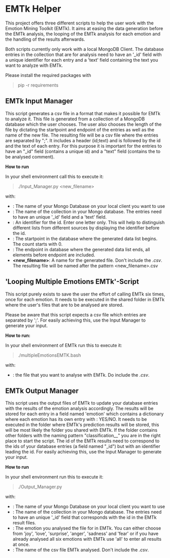 EMTk Helper
============

This project offers three different scripts to help the user work with the Emotion Mining Toolkit (EMTk).
It aims at easing the data generation before the EMTk analysis, the looping of the EMTk analysis for each emotion and
the handling of the results afterwards.

Both scripts currently only work with a local MongoDB Client.  The database entries in the collection that are for
analysis need to have an '_id' field with a unique identifier for each entry and a 'text' field containing the text you
want to analyze with EMTk.

Please install the required packages with
> pip -r requirements


EMTk Input Manager
------------------

This script generates a csv file in a format that makes it possible for EMTk to analyze it. This file is generated
from a collection of a MongoDB database which the user chooses. The user also chooses the length of the file by
dictating the startpoint and endpoint of the entries as well as the name of the new file.
The resulting file will be a csv file where the entries are separated by ";". It includes a header (id;text) and is
followed by the id and the text of each entry. For this purpose it is important for the entries to have an "_id" field
(contains a unique id) and a "text" field (contains the to be analysed comment).

**How to run**

In your shell environment call this to execute it:

> ./Input_Manager.py <database> <collection> <identifier> <startpoint> <endpoint> <new_filename>

with:
* **<database>**: The name of your Mongo Database on your local client you want to use
* **<collection>**: The name of the collection in your Mongo database. The entries need to have an unique '_id' field
and a 'text' field.
* **<identifier>**: An identifier for the id. Enter one letter only. This will help to distinguish different lists from
different sources by displaying the identifier before the id.
* **<startpoint>**: The startpoint in the database where the generated data list begins. The count starts with 0.
* **<endpoint>**: The endpoint in database where the generated data list ends, all elements before endpoint are included.
* **<new_filename>**: A name for the generated file. Don't include the *.csv*. The resulting file will be named after
the pattern <new_filename>_<startpoint>_<endpoint>.csv


'Looping Multiple Emotions EMTk'-Script
---------------------------------------

This script purely exists to save the user the effort of calling EMTk six times, once for each emotion. It needs to be
executed in the shared folder in EMTk where the user's files that are to be analysed are stored.

Please be aware that this script expects a csv file which entries are separated by ';'. For easily achieving this,
use the Input Manager to generate your input.

**How to run:**

In your shell environment of EMTk run this to execute it:
> ./multipleEmotionsEMTK.bash <file>

with:
* **<file>**: the file that you want to analyse with EMTk. Do include the *.csv*.

EMTk Output Manager
-------------------

This script uses the output files of EMTk to update your database entries with the results of the emotion analysis
accordingly. The results will be stored for each entry in a field named 'emotion' which contains a dictionary where
each emotion has its own entry with <emotion>: YES/NO.
It needs to be executed in the folder where EMTk's prediction results will be stored, this will be most likely the
folder you shared with EMTk. If the folder contains other folders with the naming pattern
"classification_<filename>_<emotion>" you are in the right place to start the script.
The id of the EMTk results need to correspond to the ids of your database entries (a field named "_id") but with an
identifier leading the id. For easily achieving this, use the Input Manager to generate your input.

**How to run**

In your shell environment run this to execute it:

> ./Output_Manager.py <database> <collection> <emotion> <filename>

with:
* **<database>**: The name of your Mongo Database on your local client you want to use
* **<collection>**: The name of the collection in your Mongo database. The entries need to have an unique '_id' field
that corresponds with the id in the EMTk result files.
* **<emotion>**: The emotion you analysed the file for in EMTk. You can either choose from 'joy', 'love', 'surprise',
'anger', 'sadness' and 'fear' or if you have already analysed all six emotions with EMTk use 'all' to enter all results
at once.
* **<filename>**: The name of the csv file EMTk analysed. Don't include the *.csv*.